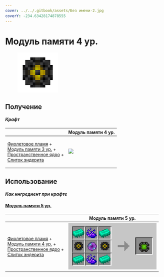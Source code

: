 ```yaml
---
cover: ../../.gitbook/assets/Без имени-2.jpg
coverY: -234.63428174878555
---
```


# Модуль памяти 4 ур.

<figure><img src="../../.gitbook/assets/65536k_fluid_128.png" alt=""><figcaption></figcaption></figure>

## Получение

#### _Крафт_

|                                                                                                                                                                                                                       | Модуль памяти 4 ур.                          |
| --------------------------------------------------------------------------------------------------------------------------------------------------------------------------------------------------------------------- | -------------------------------------------- |
| <p><a href="purple_blaze.md">Фиолетовое пламя</a> +<br><a href="1024k.md">Модуль памяти 3 ур.</a> +<br><a href="spawner_seeker.md">Пространственное ядро</a> +<br><a href="enderite_ingot.md">Слиток эндерита</a></p> | ![](../../.gitbook/assets/65536k\_fluid.png) |

## Использование

#### _Как ингредиент при крафте_

#### [Модуль памяти 5 ур.](4096k.md)

|                                                                                                                                                                                                                              | Модуль памяти 5 ур.                  |
| ---------------------------------------------------------------------------------------------------------------------------------------------------------------------------------------------------------------------------- | ------------------------------------ |
| <p><a href="purple_blaze.md">Фиолетовое пламя</a> +<br><a href="65536k_fluid.md">Модуль памяти 4 ур.</a> +<br><a href="spawner_seeker.md">Пространственное ядро</a> +<br><a href="enderite_ingot.md">Слиток эндерита</a></p> | ![](../../.gitbook/assets/4096k.png) |

